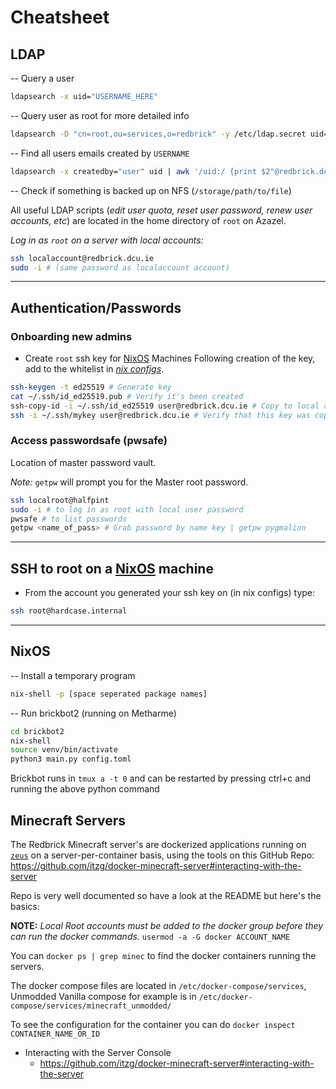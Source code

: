 # Cheatsheet

## LDAP
-- Query a user
```sh
ldapsearch -x uid="USERNAME_HERE"
```

-- Query user as root for more detailed info
```sh
ldapsearch -D "cn=root,ou=services,o=redbrick" -y /etc/ldap.secret uid=user
```

-- Find all users emails created by `USERNAME`
```sh
ldapsearch -x createdby="user" uid | awk '/uid:/ {print $2"@redbrick.dcu.ie"}'
```

-- Check if something is backed up on NFS (`/storage/path/to/file`)

All useful LDAP scripts (*edit user quota, reset user password, renew user accounts, etc*) are located in the home directory of `root` on Azazel.

*Log in as `root` on a server with local accounts:*
```bash
ssh localaccount@redbrick.dcu.ie
sudo -i # (same password as localaccount account)
```
___

## Authentication/Passwords

### Onboarding new admins

- Create `root` ssh key for [NixOS](../procedures/nixos.md) Machines
Following creation of the key, add to the whitelist in *[nix configs](https://github.com/redbrick/nix-configs/blob/master/services/ssh.nix)*.

```bash
ssh-keygen -t ed25519 # Generate key
cat ~/.ssh/id_ed25519.pub # Verify it's been created
ssh-copy-id -i ~/.ssh/id_ed25519 user@redbrick.dcu.ie # Copy to local account's ssh dir
ssh -i ~/.ssh/mykey user@redbrick.dcu.ie # Verify that this key was copied
```

### Access passwordsafe (pwsafe)

Location of master password vault.

*Note:* `getpw` will prompt you for the Master root password.
```bash
ssh localroot@halfpint
sudo -i # to log in as root with local user password
pwsafe # to list passwords
getpw <name_of_pass> # Grab password by name key | getpw pygmalion
```


___

## SSH to root on a [NixOS](../procedures/nixos.md) machine
- From the account you generated your ssh key on (in nix configs) type:
```bash
ssh root@hardcase.internal
```

___

## NixOS

-- Install a temporary program
```bash
nix-shell -p [space seperated package names]
```

-- Run brickbot2 (running on Metharme)
```bash
cd brickbot2
nix-shell
source venv/bin/activate
python3 main.py config.toml
```

Brickbot runs in `tmux a -t 0` and can be restarted by pressing ctrl+c and running the above python command

## Minecraft Servers

The Redbrick Minecraft server's are dockerized applications running on [`zeus`](../hardware/zeus.md) on a server-per-container basis, using the tools on this GitHub Repo: https://github.com/itzg/docker-minecraft-server#interacting-with-the-server

Repo is very well documented so have a look at the README but here's the basics:

**NOTE:** *Local Root accounts must be added to the docker group before they can run the docker commands.* `usermod -a -G docker ACCOUNT_NAME`


You can `docker ps | grep minec` to find the docker containers running the servers.

The docker compose files are located in `/etc/docker-compose/services`, Unmodded Vanilla compose for example is in `/etc/docker-compose/services/minecraft_unmodded/`

To see the configuration for the container you can do `docker inspect CONTAINER_NAME_OR_ID`



- Interacting with the Server Console
    - https://github.com/itzg/docker-minecraft-server#interacting-with-the-server
